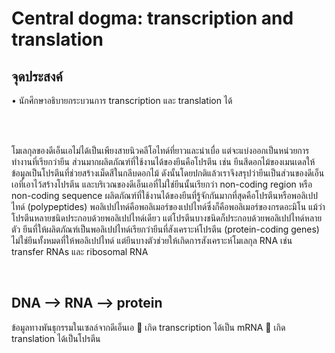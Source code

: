 # Central dogma: transcription and translation

## จุดประสงค์

•	นักศึกษาอธิบายกระบวนการ transcription และ translation ได้

</br>
</br>

โมเลกุลของดีเอ็นเอไม่ได้เป็นเพียงสายนิวคลีโอไทด์ที่ยาวและน่าเบื่อ แต่จะแบ่งออกเป็นหน่วยการทำงานที่เรียกว่ายีน ส่วนมากผลิตภัณฑ์ที่ใช้งานได้ของยีนคือโปรตีน เช่น ยีนสีดอกไม้ของเมนเดลให้ข้อมูลเป็นโปรตีนที่ช่วยสร้างเม็ดสีในกลีบดอกไม้ ดังนั้นโดยปกติแล้วเราจึงสรุปว่ายีนเป็นส่วนของดีเอ็นเอที่เอาไว้สร้างโปรตีน และบริเวณของดีเอ็นเอที่ไม่ใช่ยีนนั้นเรียกว่า non-coding region หรือ non-coding sequence
ผลิตภัณฑ์ที่ใช้งานได้ของยีนที่รู้จักกันมากที่สุดคือโปรตีนหรือพอลิเปปไทด์ (polypeptides) พอลิเปปไทด์คือพอลิเมอร์ของเปปไทด์ซึ่งก็คือพอลิเมอร์ของกรดอะมิโน แม้ว่าโปรตีนหลายชนิดประกอบด้วยพอลิเปปไทด์เดียว แต่โปรตีนบางชนิดก็ประกอบด้วยพอลิเปปไทด์หลายตัว ยีนที่ให้ผลิตภัณฑ์เป็นพอลิเปปไทด์เรียกว่ายีนที่สังเคราะห์โปรตีน (protein-coding genes) ไม่ใช่ยีนทั้งหมดที่ให้พอลิเปปไทด์ แต่ยีนบางตัวช่วยให้เกิดการสังเคราะห์โมเลกุล RNA เช่น transfer RNAs และ ribosomal RNA

</br>

## DNA --> RNA --> protein

ข้อมูลทางพันธุกรรมในเซลล์จากดีเอ็นเอ  เกิด transcription ได้เป็น mRNA  เกิด translation ได้เป็นโปรตีน
